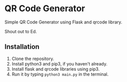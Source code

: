 # QR Code Generator

Simple QR Code Generator using Flask and qrcode library.

Shout out to Ed. 

## Installation

1. Clone the repository.
2. Install python3 and pip3, if you haven't already.
3. Install flask and qrcode libraries using pip3.
4. Run it by typing `python3 main.py` in the terminal.